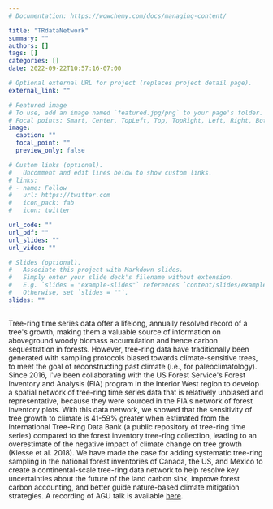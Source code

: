 ```yaml
---
# Documentation: https://wowchemy.com/docs/managing-content/

title: "TRdataNetwork"
summary: ""
authors: []
tags: []
categories: []
date: 2022-09-22T10:57:16-07:00

# Optional external URL for project (replaces project detail page).
external_link: ""

# Featured image
# To use, add an image named `featured.jpg/png` to your page's folder.
# Focal points: Smart, Center, TopLeft, Top, TopRight, Left, Right, BottomLeft, Bottom, BottomRight.
image:
  caption: ""
  focal_point: ""
  preview_only: false

# Custom links (optional).
#   Uncomment and edit lines below to show custom links.
# links:
# - name: Follow
#   url: https://twitter.com
#   icon_pack: fab
#   icon: twitter

url_code: ""
url_pdf: ""
url_slides: ""
url_video: ""

# Slides (optional).
#   Associate this project with Markdown slides.
#   Simply enter your slide deck's filename without extension.
#   E.g. `slides = "example-slides"` references `content/slides/example-slides.md`.
#   Otherwise, set `slides = ""`.
slides: ""
---
```

Tree-ring time series data offer a lifelong, annually resolved record of a tree's growth, making them a valuable source of information on aboveground woody biomass accumulation and hence carbon sequestration in forests. However, tree-ring data have traditionally been generated with sampling protocols biased towards climate-sensitive trees, to meet the goal of reconstructing past climate (i.e., for paleoclimatology). Since 2016, I've been collaborating with the US Forest Service's Forest Inventory and Analysis (FIA) program in the Interior West region to develop a spatial network of tree-ring time series data that is relatively unbiased and representative, because they were sourced in the FIA's network of forest inventory plots. With this data network, we showed that the sensitivity of tree growth to climate is 41-59% greater when estimated from the International Tree-Ring Data Bank (a public repository of tree-ring time series) compared to the forest inventory tree-ring collection, leading to an overestimate of the negative impact of climate change on tree growth (Klesse et al. 2018). We have made the case for adding systematic tree-ring sampling in the national forest inventories of Canada, the US, and Mexico to create a continental-scale tree-ring data network to help resolve key uncertainties about the future of the land carbon sink, improve forest carbon accounting, and better guide nature-based climate mitigation strategies. A recording of AGU talk is available [here](https://drive.google.com/file/d/1ZULRZCnpbPHxEUjfC8lTgEKnVgjAmP3P/view?usp=sharing).